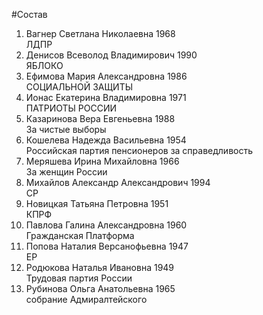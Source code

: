 #Состав
1. Вагнер Светлана Николаевна 1968   
    ЛДПР
2. Денисов Всеволод Владимирович 1990   
    ЯБЛОКО
3. Ефимова Мария Александровна 1986   
    СОЦИАЛЬНОЙ ЗАЩИТЫ
4. Ионас Екатерина Владимировна 1971   
    ПАТРИОТЫ РОССИИ
5. Казаринова Вера Евгеньевна 1988   
    За чистые выборы
6. Кошелева Надежда Васильевна 1954   
    Российская партия пенсионеров за справедливость
7. Меряшева Ирина Михайловна 1966   
    За женщин России
8. Михайлов Александр Александрович 1994   
    СР
9. Новицкая Татьяна Петровна 1951   
    КПРФ
10. Павлова Галина Александровна 1960   
    Гражданская Платформа
11. Попова Наталия Версанофьевна 1947   
    ЕР
12. Родюкова Наталья Ивановна 1949   
    Трудовая партия России
13. Рубинова Ольга Анатольевна 1965   
    собрание Адмиралтейского
